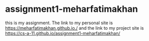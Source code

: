 # assignment1-meharfatimakhan
this is my assignment. The link to my personal site is https://meharfatimakhan.github.io./ and the link to my project site is https://cs-a-11.github.io/assignment1-meharfatimakhan/
